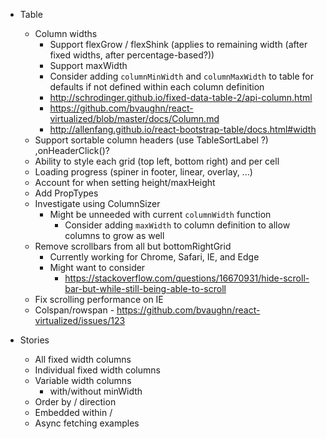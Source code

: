 - Table
  - Column widths
    - Support flexGrow / flexShink (applies to remaining width (after fixed widths, after percentage-based?))
    - Support maxWidth
    - Consider adding `columnMinWidth` and `columnMaxWidth` to table for defaults if not defined within each column definition
    - http://schrodinger.github.io/fixed-data-table-2/api-column.html
    - https://github.com/bvaughn/react-virtualized/blob/master/docs/Column.md
    - http://allenfang.github.io/react-bootstrap-table/docs.html#width
  - Support sortable column headers (use TableSortLabel ?) ,onHeaderClick()?
  - Ability to style each grid (top left, bottom right) and per cell
  - Loading progress (spiner in footer, linear, overlay, ...)
  - Account for <TablePagination> when setting height/maxHeight
  - Add PropTypes
  - Investigate using ColumnSizer
    - Might be unneeded with current `columnWidth` function
      - Consider adding `maxWidth` to column definition to allow columns to grow as well
  - Remove scrollbars from all but bottomRightGrid
    - Currently working for Chrome, Safari, IE, and Edge
    - Might want to consider
      - https://stackoverflow.com/questions/16670931/hide-scroll-bar-but-while-still-being-able-to-scroll
  - Fix scrolling performance on IE
  - Colspan/rowspan - https://github.com/bvaughn/react-virtualized/issues/123

- Stories
  - All fixed width columns
  - Individual fixed width columns
  - Variable width columns
    - with/without minWidth
  - Order by / direction
  - Embedded within <Card> / <Paper>
  - Async fetching examples
